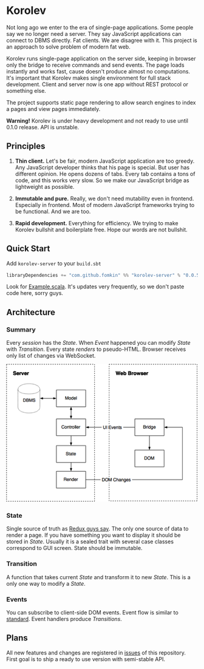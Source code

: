 # Korolev

Not long ago we enter to the era of single-page applications. Some people say we no longer need a server. They say JavaScript applications can connect to DBMS directly. Fat clients. We are disagree with it. This project is an approach to solve problem of modern fat web.

Korolev runs single-page application on the server side, keeping in browser  only the bridge to receive commands and send events. The page loads instantly and works fast, cause doesn't produce almost no computations. It's important that Korolev makes single environment for full stack development. Client and server now is one app without REST protocol or something else.

The project supports static page rendering to allow search engines to index a pages and view pages immediately.

**Warning!** Korolev is under heavy development and not ready to use until 0.1.0 release. API is unstable.

## Principles

1. **Thin client.** Let's be fair, modern JavaScript application are too greedy. Any JavaScript developer thinks that his page is special. But user has different opinion. He opens dozens of tabs. Every tab contains a tons of code, and this works very slow. So we make our JavaScript bridge as lightweight as possible.

2. **Immutable and pure.** Really, we don't need mutability even in frontend. Especially in frontend. Most of modern JavaScript frameworks trying to be functional. And we are too.

3. **Rapid development.** Everything for efficiency. We trying to make Korolev bullshit and boilerplate free. Hope our words are not bullshit.

## Quick Start

Add `korolev-server` to your `build.sbt`

```scala
libraryDependencies += "com.github.fomkin" %% "korolev-server" % "0.0.5-PRE"
```

Look for [Example.scala](https://github.com/fomkin/korolev/blob/master/example/src/main/scala/Example.scala). It's updates very frequently, so we don't paste code here, sorry guys.

## Architecture

### Summary
Every *session* has the *State*. When *Event* happened you can modify *State* with *Transition*. Every state *renders* to pseudo-HTML. Browser receives only list of changes via WebSocket.

![Principle Diagram](principle-diagram.png)

### State

Single source of truth as [Redux guys say](http://redux.js.org/docs/introduction/ThreePrinciples.html#single-source-of-truth). The only one source of data to render a page. If you have something you want to display it should be stored in *State*. Usually it is a sealed trait with several case classes correspond to GUI screen. State should be immutable.

### Transition

A function that takes current *State* and transform it to new *State*. This is a only one way to modify a *State*.

### Events

You can subscribe to client-side DOM events. Event flow is similar to [standard](http://www.w3.org/TR/uievents/#event-flow).   Event handlers produce *Transitions*.

## Plans

All new features and changes are registered in [issues](https://github.com/fomkin/korolev/issues) of this repository. First goal is to ship a ready to use version with semi-stable API.
